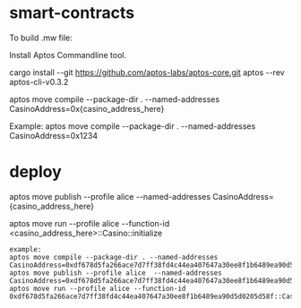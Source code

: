 # smart-contracts

To build .mw file:

Install Aptos Commandline tool.

cargo install --git https://github.com/aptos-labs/aptos-core.git aptos --rev aptos-cli-v0.3.2

aptos move compile --package-dir . --named-addresses CasinoAddress=0x{casino_address_here}

Example: aptos move compile --package-dir . --named-addresses CasinoAddress=0x1234


# deploy
aptos move publish --profile alice  --named-addresses CasinoAddress={casino_address_here}

aptos move run --profile alice --function-id <casino_address_here>::Casino::initialize

```
example:
aptos move compile --package-dir . --named-addresses CasinoAddress=0xdf678d5fa266ace7d7ff38fd4c44ea407647a30ee8f1b6489ea90d5d0205d58f
aptos move publish --profile alice  --named-addresses CasinoAddress=0xdf678d5fa266ace7d7ff38fd4c44ea407647a30ee8f1b6489ea90d5d0205d58f
aptos move run --profile alice --function-id 0xdf678d5fa266ace7d7ff38fd4c44ea407647a30ee8f1b6489ea90d5d0205d58f::Casino::initialize

```